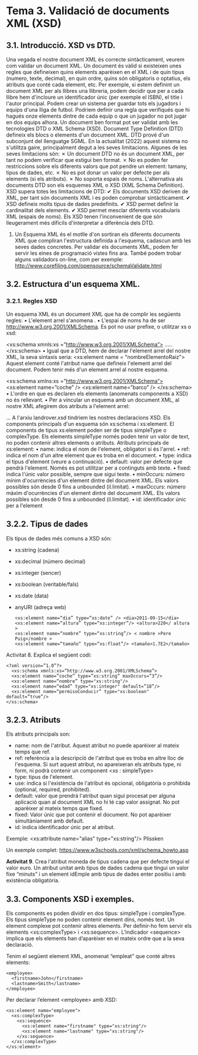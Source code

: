 #  Tema 3. Validació de documents XML (XSD)

## 3.1. Introducció. XSD vs DTD.
Una vegada el nostre document XML és correcte sintàcticament, veurem com
validar un document XML. Un document és vàlid si existeixen unes regles que
defineixen quins elements aparèixen en el XML i de quin tipus (numero, texte,
decimal), en quin ordre, quins són obligatoris o optatius, els atributs que conté
cada element, etc.
Per exemple, si estem definint un document XML per als llibres una llibreria,
podem decidir que per a cada llibre hem d'incloure un identificador únic (per
exemple el ISBN), el title i l'autor principal.
Podem crear un sistema per guardar tots els jugadors i equips d'una lliga de
futbol. Podriem definir una regla que verifiqués que hi hagués onze elements
dintre de cada equip o que un jugador no pot jugar en dos equips alhora.
Un document ben format pot ser validat amb les tecnologies DTD o XML Schema
(XSD).
Document Type Definition (DTD) defineix els blocs o elements d'un document
XML. DTD prové d'un subconjunt del llenguatge SGML. En la actualitat (2022)
aquest sistema no s'utilitza gaire, principalment degut a les seves limitacions.
Algunes de les seves limitacions són:
✗ Un document DTD no és un document XML, per tant no podem verificar que
estigui ben format.
✗ No es poden fer restriccions sobre els diferents valors que pot pendre un
element: tamany, tipus de dades, etc.
✗ No es pot donar un valor per defecte per als elements (si els atributs).
✗ No soporta espais de noms.
L'alternativa als documents DTD son els esquemes XML o XSD (XML Schema
Definition). XSD supera totes les limitacions de DTD:
✔ Els documents XSD deriven de XML, per tant són documents XML i es poden
comprobar sintàcticament.
✔ XSD defineix molts tipus de dades predefinits.
✔ XSD permet definir la cardinalitat dels elements.
✔ XSD permet mesclar diferents vocabularis XML (espais de noms).
Els XSD tenen l'inconvenient de que són lleugerament més difícils d'interpretar a
diferència dels DTD.
1. Un Esquema XML és el motlle d'on sortiran els diferents documents XML que
compliran l'estructura definida a l'esquema, cadascun amb les seves dades
concretes.
Per validar els documents XML, podem fer servir les eines de programació vistes
fins ara. També podem trobar alguns validadors on-line, com per exemple:
http://www.corefiling.com/opensource/schemaValidate.html

## 3.2. Estructura d'un esquema XML.

### 3.2.1. Regles XSD

Un esquema XML és un document XML que ha de complir les següents regles:
• L'element arrel s'anomena <schema>.
• L'espai de noms ha de ser http://www.w3.org.2001/XMLSchema. Es
pot no usar prefixe, o utilitzar xs o xsd:
<?xml versión=”1.0”?>
<xs:schema xmnls:xs =”http://www.w3.org.2001/XMLSchema”>
.....
</xs:schema>
• Igual que a DTD, hem de declarar l'element arrel del nostre XML, la seva
sintaxis seria:
<xs:element name = "nombreElementoRaiz">
Aquest element conté l'atribut name que defineix l'element arrel del
document. Podem tenir més d'un element arrel al nostre esquema.
<?xml versión=”1.0”?>
<xs:schema xmlns:xs =”http://www.w3.org.2001/XMLSchema”>
<xs:element name=”coche” />
<xs:element name=”barco” />
</xs:schema>
• L'ordre en que es declaren els elements (anomenats components a XSD) no
és rellevant.
• Per a vincular un esquema amb un document XML, al nostre XML afegirem
dos atributs a l'element arrel:
<?xml version = “1.0” encoding = “UTF-8”?>
<coches xmlns:xsi=”http://www.w3.org/2001/XMLSchema-instance”
xsi:noNamespaceSchemaLocation = “landrover.xsd”>
...
</coches>
A l'arxiu landrover.xsd tindriem les nostres declaracions XSD.
Els components principals d'un esquema són xs:schema i xs:element. El
components de tipus xs:element poden ser de tipus simpleType o complexType.
Els elements simpleType només poden tenir un valor de text, no poden contenir
altres elements o atributs.
Atributs principals de xs:element:
• name: indica el nom de l'element, obligatori si és l'arrel.
• ref: indica el nom d'un altre element que es troba en el document.
• type: indica el tipus d'element (veure a continuació).
• default: valor per defecte que pendrà l'element. Només es pot utilitzar per
a continguts amb texte.
• fixed: indica l'únic valor possible, sempre que sigui texte.
• minOccurs: número mínim d'ocurrències d'un element dintre del document
XML. Els valors possibles són desde 0 fins a unbounded (il.limitat).
• maxOccurs: número màxim d'ocurrències d'un element dintre del document
XML. Els valors possibles són desde 0 fins a unbounded (il.limitat).
• id: identificador únic per a l'element

## 3.2.2. Tipus de dades

Els tipus de dades més comuns a XSD són:

* xs:string (cadena)
* xs:decimal (número decimal)
* xs:integer (sencer)
* xs:boolean (veritable/fals)
* xs:date (data)
* anyURI (adreça web)

      <xs:element name=“dia” type=“xs:date” /> <dia>2011-09-15</dia>
      <xs:element name=“altura” type=“xs:integer”/> <altura>220</ altura >
      <xs:element name=“nombre” type=“xs:string”/> < nombre >Pere Puig</nombre >
      <xs:element name=“tamaño” type=“xs:float”/> <tamaño>1.7E2</tamaño>

Activitat 8. Explica el següent codi:

    <?xml version=”1.0”?>
      <xs:schema xmnls:xs=”http://www.w3.org.2001/XMLSchema”>
      <xs:element name=”coche” type=”xs:string” maxOccurs=”3”/>
      <xs:element name=“nombre” type="xs:string"/>
      <xs:element name=“edad” type="xs:integer" default=”18”/>
      <xs:element name=“permisoConducir” type="xs:boolean" default=”true”/>
    </xs:schema>

## 3.2.3. Atributs

Els atributs principals son:
* name: nom de l'atribut. Aquest atribut no puede aparèixer al mateix temps que ref.
* ref: referència a la descripció de l'atribut que es troba en altre lloc de l'esquema. Si surt aquest atribut, no apareixeran els atributs type, ni form, ni podrà contenir un component &lt;xs : simpleType&gt;
* type: tipus de l'element.
* use: indica si l'existència de l'atribut és opcional, obligatòria o prohibida (optional, required, prohibited).
* default: valor que prendrà l'atribut quan sigui procesat per alguna aplicació quan al document XML no hi té cap valor assignat. No pot aparèixer al  mateix temps que fixed.
* fixed: Valor únic que pot contenir el document. No pot aparèixer simultàniament amb default.
* id: indica identificador únic per al atribut.

Exemple:
      <xs:attribute name="alias" type="xs:string"/>
      <!-- Ahora podemos usarlo dentro de un elemento nombre -->
      <nombre alias=”Snake”> Plissken </nombre>

Un exemple complet:
https://www.w3schools.com/xml/schema_howto.asp

**Activitat 9**.
Crea l'atribut moneda de tipus cadena que per defecte tingui el valor euro. Un atribut unitat amb tipus de dades cadena que tingui un valor fixe “minuts” i un element idEmple amb tipus de dades enter positiu i amb existència obligatòria.

## 3.3. Components XSD i exemples.

Els components es poden dividir en dos tipus: simpleType i complexType. Els tipus simpleType no poden contenir element dins, només text. Un element complexe pot contenir altres elements. Per definir-ho fem servir els elements &lt;xs:complexType&gt; i &lt;xs:sequence&gt;. L’indicador &lt;sequence&gt; implica que els elements han d’aparèixer en el mateix ordre que a la seva declaració.

Tenim el següent element XML, anomenat “empleat” que conté altres elements:

    <employee>
      <firstname>John</firstname>
      <lastname>Smith</lastname>
    </employee>

Per declarar l’element &lt;employee&gt; amb XSD:

    <xs:element name="employee">
      <xs:complexType>
        <xs:sequence>
          <xs:element name="firstname" type="xs:string"/>
          <xs:element name="lastname" type="xs:string"/>
        </xs:sequence>
      </xs:complexType>
    </xs:element>


